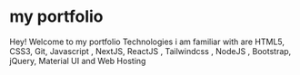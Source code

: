 # my portfolio

Hey! Welcome to my portfolio
Technologies i am familiar with are HTML5, CSS3, Git, Javascript , NextJS, ReactJS , Tailwindcss , NodeJS , Bootstrap, jQuery, Material UI and Web Hosting
